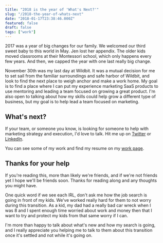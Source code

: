 ```yaml
---
title: "2018 is the year of 'What's Next?'"
slug: "/2018-the-year-of-whats-next"
date: "2018-01-17T23:38:46.000Z"
featured: false
draft: false
tags: ["work"]
---
```


2017 was a year of big changes for our family. We welcomed our third sweet baby to this world in May. Jen lost her appendix. The older kids moved classrooms at their Montessori school, which only happens every few years. And then, we capped the year with one last really big change.

November 30th was my last day at Wildbit. It was a mutual decision for me to set sail from the familiar surroundings and safe harbor of Wildbit, and look to find the next place to weigh anchor and make a work home. My goal is to find a place where I can put my experience marketing SaaS products to use mentoring and leading a team focused on growing a great product. I'm also open to talking about how my skills could help grow a different type of business, but my goal is to help lead a team focused on marketing.

## What's next?
If your team, or someone you know, is looking for someone to help with marketing strategy and execution, I'd love to talk. Hit me up on [Twitter](https://twitter.com/shanerice) or [LinkedIn](https://www.linkedin.com/in/shanerice/).

You can see some of my work and find my resume on my [work page](https://shanerice.com/work).

## Thanks for your help
If you're reading this, more than likely we're friends, and if we're not friends yet I hope we'll be friends soon. Thanks for reading along and any thoughts you might have.

One quick word if we see each IRL, don't ask me how the job search is going in front of my kids. We've worked really hard for them to not worry during this transition. As a kid, my dad had a really bad car wreck when I was 8 and I spent enough time worried about work and money then that I want to try and protect my kids from that same worry if I can. 

I'm more than happy to talk about what's new and how my search is going, and I really appreciate you helping me to talk to them about this transition once it's settled and not while it's going on.
